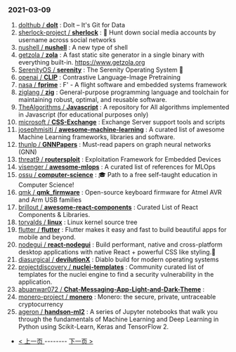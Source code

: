 ### 2021-03-09 
1. [
        dolthub /
**dolt**](https://github.com/dolthub/dolt) : Dolt – It's Git for Data
1. [
        sherlock-project /
**sherlock**](https://github.com/sherlock-project/sherlock) : 🔎 Hunt down social media accounts by username across social networks
1. [
        nushell /
**nushell**](https://github.com/nushell/nushell) : A new type of shell
1. [
        getzola /
**zola**](https://github.com/getzola/zola) : A fast static site generator in a single binary with everything built-in. https://www.getzola.org
1. [
        SerenityOS /
**serenity**](https://github.com/SerenityOS/serenity) : The Serenity Operating System 🐞
1. [
        openai /
**CLIP**](https://github.com/openai/CLIP) : Contrastive Language-Image Pretraining
1. [
        nasa /
**fprime**](https://github.com/nasa/fprime) : F' - A flight software and embedded systems framework
1. [
        ziglang /
**zig**](https://github.com/ziglang/zig) : General-purpose programming language and toolchain for maintaining robust, optimal, and reusable software.
1. [
        TheAlgorithms /
**Javascript**](https://github.com/TheAlgorithms/Javascript) : A repository for All algorithms implemented in Javascript (for educational purposes only)
1. [
        microsoft /
**CSS-Exchange**](https://github.com/microsoft/CSS-Exchange) : Exchange Server support tools and scripts
1. [
        josephmisiti /
**awesome-machine-learning**](https://github.com/josephmisiti/awesome-machine-learning) : A curated list of awesome Machine Learning frameworks, libraries and software.
1. [
        thunlp /
**GNNPapers**](https://github.com/thunlp/GNNPapers) : Must-read papers on graph neural networks (GNN)
1. [
        threat9 /
**routersploit**](https://github.com/threat9/routersploit) : Exploitation Framework for Embedded Devices
1. [
        visenger /
**awesome-mlops**](https://github.com/visenger/awesome-mlops) : A curated list of references for MLOps
1. [
        ossu /
**computer-science**](https://github.com/ossu/computer-science) : 🎓 Path to a free self-taught education in Computer Science!
1. [
        qmk /
**qmk_firmware**](https://github.com/qmk/qmk_firmware) : Open-source keyboard firmware for Atmel AVR and Arm USB families
1. [
        brillout /
**awesome-react-components**](https://github.com/brillout/awesome-react-components) : Curated List of React Components & Libraries.
1. [
        torvalds /
**linux**](https://github.com/torvalds/linux) : Linux kernel source tree
1. [
        flutter /
**flutter**](https://github.com/flutter/flutter) : Flutter makes it easy and fast to build beautiful apps for mobile and beyond.
1. [
        nodegui /
**react-nodegui**](https://github.com/nodegui/react-nodegui) : Build performant, native and cross-platform desktop applications with native React + powerful CSS like styling.🚀
1. [
        diasurgical /
**devilutionX**](https://github.com/diasurgical/devilutionX) : Diablo build for modern operating systems
1. [
        projectdiscovery /
**nuclei-templates**](https://github.com/projectdiscovery/nuclei-templates) : Community curated list of templates for the nuclei engine to find a security vulnerability in the application.
1. [
        abuanwar072 /
**Chat-Messaging-App-Light-and-Dark-Theme**](https://github.com/abuanwar072/Chat-Messaging-App-Light-and-Dark-Theme) : 
1. [
        monero-project /
**monero**](https://github.com/monero-project/monero) : Monero: the secure, private, untraceable cryptocurrency
1. [
        ageron /
**handson-ml2**](https://github.com/ageron/handson-ml2) : A series of Jupyter notebooks that walk you through the fundamentals of Machine Learning and Deep Learning in Python using Scikit-Learn, Keras and TensorFlow 2. 

- [ < 上一页 ](https://github.com/able8/github-trending-daily-record/blob/master/2021-03-08.md) -------- [ 下一页 > ](https://github.com/able8/github-trending-daily-record/blob/master/2021-03-10.md)